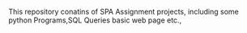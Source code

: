 This repository conatins of SPA Assignment projects, including some python Programs,SQL Queries   basic web page etc.,
